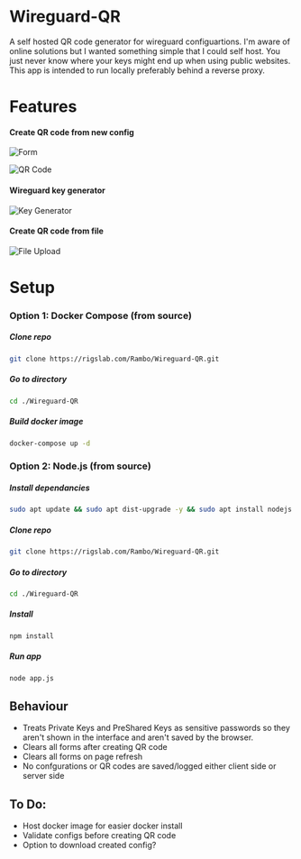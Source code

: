 # Wireguard-QR

A self hosted QR code generator for wireguard configuartions. I'm aware of online solutions but I wanted something simple that I could self host. You just never know where your keys might end up when using public websites. This app is intended to run locally preferably behind a reverse proxy. 


# Features

#### Create QR code from new config

![Form](https://i.imgur.com/ZTQfy8L.png)

![QR Code](https://i.imgur.com/PdVuMtY.png)


#### Wireguard key generator

![Key Generator](https://i.imgur.com/pl9FjOe.png)


#### Create QR code from file

![File Upload](https://i.imgur.com/b0SDPTP.png)

# Setup

### Option 1: Docker Compose (from source)

##### Clone repo
```bash
git clone https://rigslab.com/Rambo/Wireguard-QR.git
```

##### Go to directory
```bash
cd ./Wireguard-QR
```

##### Build docker image
```bash
docker-compose up -d
```


### Option 2: Node.js (from source)

##### Install dependancies
```bash
sudo apt update && sudo apt dist-upgrade -y && sudo apt install nodejs npm git -y
```

##### Clone repo
```bash
git clone https://rigslab.com/Rambo/Wireguard-QR.git
```

##### Go to directory
```bash
cd ./Wireguard-QR
```

##### Install
```bash
npm install
```

##### Run app
```bash
node app.js
```

## Behaviour
- Treats Private Keys and PreShared Keys as sensitive passwords so they aren't shown in the interface and aren't saved by the browser.
- Clears all forms after creating QR code
- Clears all forms on page refresh
- No confgurations or QR codes are saved/logged either client side or server side

## To Do:
- Host docker image for easier docker install
- Validate configs before creating QR code
- Option to download created config?
